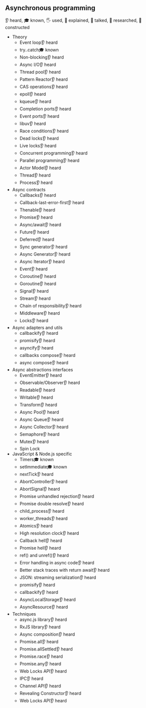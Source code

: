 ## Asynchronous programming

👂 heard, 🎓 known, 🖐️ used, 🙋 explained, 📢 talked, 🔬 researched, 🚀 constructed

- Theory
  - Event loop👂 heard
  - try..catch🎓 known
  - Non-blocking👂 heard
  - Async I/O👂 heard
  - Thread pool👂 heard
  - Pattern Reactor👂 heard
  - CAS operations👂 heard
  - epoll👂 heard
  - kqueue👂 heard
  - Completion ports👂 heard
  - Event ports👂 heard
  - libuv👂 heard
  - Race conditions👂 heard
  - Dead locks👂 heard
  - Live locks👂 heard
  - Concurrent programming👂 heard
  - Parallel programming👂 heard
  - Actor Model👂 heard
  - Thread👂 heard
  - Process👂 heard
- Async contracts
  - Callbacks👂 heard
  - Callback-last-error-first👂 heard
  - Thenable👂 heard
  - Promise👂 heard
  - Async/await👂 heard
  - Future👂 heard
  - Deferred👂 heard
  - Sync generator👂 heard
  - Async Generator👂 heard
  - Async Iterator👂 heard
  - Event👂 heard
  - Coroutine👂 heard
  - Goroutine👂 heard
  - Signal👂 heard
  - Stream👂 heard
  - Chain of responsibility👂 heard
  - Middleware👂 heard
  - Locks👂 heard
- Async adapters and utils
  - callbackify👂 heard
  - promisify👂 heard
  - asyncify👂 heard
  - callbacks compose👂 heard
  - async compose👂 heard
- Async abstractions interfaces
  - EventEmitter👂 heard
  - Observable/Observer👂 heard
  - Readable👂 heard
  - Writable👂 heard
  - Transform👂 heard
  - Async Pool👂 heard
  - Async Queue👂 heard
  - Async Collector👂 heard
  - Semaphore👂 heard
  - Mutex👂 heard
  - Spin Lock
- JavaScript & Node.js specific
  - Timers🎓 known
  - setImmediate🎓 known
  - nextTick👂 heard
  - AbortController👂 heard
  - AbortSignal👂 heard
  - Promise unhandled rejection👂 heard
  - Promise double resolve👂 heard
  - child_process👂 heard
  - worker_threads👂 heard
  - Atomics👂 heard
  - High resolution clock👂 heard
  - Callback hell👂 heard
  - Promise hell👂 heard
  - ref() and unref()👂 heard
  - Error handling in async code👂 heard
  - Better stack traces with return await👂 heard
  - JSON: streaming serialization👂 heard
  - promisify👂 heard
  - callbackify👂 heard
  - AsyncLocalStorage👂 heard
  - AsyncResource👂 heard
- Techniques
  - async.js library👂 heard
  - RxJS library👂 heard
  - Async composition👂 heard
  - Promise.all👂 heard
  - Promise.allSettled👂 heard
  - Promise.race👂 heard
  - Promise.any👂 heard
  - Web Locks API👂 heard
  - IPC👂 heard
  - Channel API👂 heard
  - Revealing Constructor👂 heard
  - Web Locks API👂 heard
